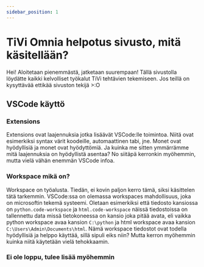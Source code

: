 ```yaml
---
sidebar_position: 1
---
```


# TiVi Omnia helpotus sivusto, mitä käsitellään?

Hei! Aloitetaan pienemmästä, jatketaan suurempaan! Tällä sivustolla löydätte kaikki kelvolliset työkalut TiVi tehtävien tekemiseen. Jos teillä on kysyttävää ettikää sivuston tekijä >:O

## VSCode käyttö

### Extensions

Extensions ovat laajennuksia jotka lisäävät VSCode:lle toimintoa. Niitä ovat esimerkiksi syntax värit koodeille, automaattinen tabi, jne. Monet ovat hyödyllisiä ja monet ovat hyödyttömiä. Ja kuinka me sitten ymmärrämme mitä laajennuksia on hyödyllistä asentaa? No siitäpä kerronkin myöhemmin, mutta vielä vähän enemmän VSCode infoa.

### Workspace mikä on?

Workspace on työalusta. Tiedän, ei kovin paljon kerro tämä, siksi käsittelen tätä tarkemmin.
VSCode:ssa on olemassa workspaces mahdollisuus, joka on microsoftin tekemä systeemi.
Oletaan esimerkiksi että tiedosto kansiossa on `python.code-workspace` ja `html.code-workspace` näissä tiedostoissa on tallennettu data missä tietokoneessa on kansio joka pitää avata, eli vaikka python workspace avaa kansion `C:\python` ja html workspace avaa kansion `C:\Users\Admin\Documents\html`. Nämä workspace tiedostot ovat todella hyödyllisiä ja helppo käyttää, sillä sipuli eiks niin? Mutta kerron myöhemmin kuinka niitä käytetään vielä tehokkaamin.

### Ei ole loppu, tulee lisää myöhemmin